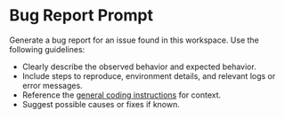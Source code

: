 <!-- file: .github/prompts/bug-report.prompt.md -->
# Bug Report Prompt

Generate a bug report for an issue found in this workspace. Use the following guidelines:

- Clearly describe the observed behavior and expected behavior.
- Include steps to reproduce, environment details, and relevant logs or error messages.
- Reference the [general coding instructions](../instructions/general-coding.instructions.md) for context.
- Suggest possible causes or fixes if known.
